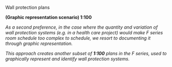 <span class="caps">Wall protection plans</span>

<span class="caps">**(Graphic representation scenario) 1:100**</span>

_As a second preference, in the case where the quantity and variation of wall protection systems (e.g. in a health care project) would make F series room schedule too complex to schedule, we resort to documenting it through graphic representation._

_This approach creates another subset of **1:100** plans in the F series, used to graphically represent and identify wall protection systems._